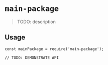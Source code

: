 # `main-package`

> TODO: description

## Usage

```
const mainPackage = require('main-package');

// TODO: DEMONSTRATE API
```
